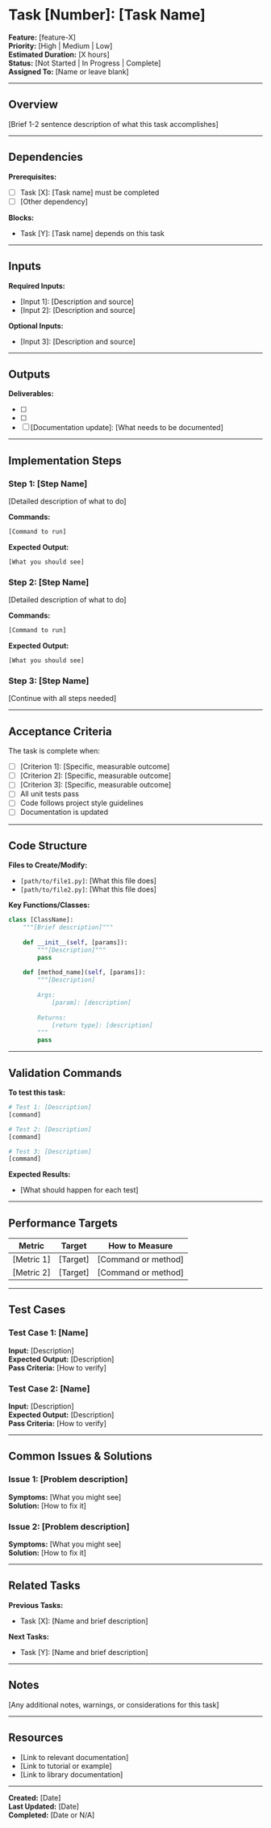 # Task [Number]: [Task Name]

**Feature:** [feature-X]  
**Priority:** [High | Medium | Low]  
**Estimated Duration:** [X hours]  
**Status:** [Not Started | In Progress | Complete]  
**Assigned To:** [Name or leave blank]

---

## Overview

[Brief 1-2 sentence description of what this task accomplishes]

---

## Dependencies

**Prerequisites:**
- [ ] Task [X]: [Task name] must be completed
- [ ] [Other dependency]

**Blocks:**
- Task [Y]: [Task name] depends on this task

---

## Inputs

**Required Inputs:**
- [Input 1]: [Description and source]
- [Input 2]: [Description and source]

**Optional Inputs:**
- [Input 3]: [Description and source]

---

## Outputs

**Deliverables:**
- [ ] [Output file 1]: [Description]
- [ ] [Output file 2]: [Description]
- [ ] [Documentation update]: [What needs to be documented]

---

## Implementation Steps

### Step 1: [Step Name]
[Detailed description of what to do]

**Commands:**
```bash
[Command to run]
```

**Expected Output:**
```
[What you should see]
```

### Step 2: [Step Name]
[Detailed description of what to do]

**Commands:**
```bash
[Command to run]
```

**Expected Output:**
```
[What you should see]
```

### Step 3: [Step Name]
[Continue with all steps needed]

---

## Acceptance Criteria

The task is complete when:

- [ ] [Criterion 1]: [Specific, measurable outcome]
- [ ] [Criterion 2]: [Specific, measurable outcome]
- [ ] [Criterion 3]: [Specific, measurable outcome]
- [ ] All unit tests pass
- [ ] Code follows project style guidelines
- [ ] Documentation is updated

---

## Code Structure

**Files to Create/Modify:**
- `[path/to/file1.py]`: [What this file does]
- `[path/to/file2.py]`: [What this file does]

**Key Functions/Classes:**

```python
class [ClassName]:
    """[Brief description]"""
    
    def __init__(self, [params]):
        """[Description]"""
        pass
    
    def [method_name](self, [params]):
        """[Description]
        
        Args:
            [param]: [description]
        
        Returns:
            [return type]: [description]
        """
        pass
```

---

## Validation Commands

**To test this task:**

```bash
# Test 1: [Description]
[command]

# Test 2: [Description]
[command]

# Test 3: [Description]
[command]
```

**Expected Results:**
- [What should happen for each test]

---

## Performance Targets

| Metric | Target | How to Measure |
|--------|--------|----------------|
| [Metric 1] | [Target] | [Command or method] |
| [Metric 2] | [Target] | [Command or method] |

---

## Test Cases

### Test Case 1: [Name]
**Input:** [Description]  
**Expected Output:** [Description]  
**Pass Criteria:** [How to verify]

### Test Case 2: [Name]
**Input:** [Description]  
**Expected Output:** [Description]  
**Pass Criteria:** [How to verify]

---

## Common Issues & Solutions

### Issue 1: [Problem description]
**Symptoms:** [What you might see]  
**Solution:** [How to fix it]

### Issue 2: [Problem description]
**Symptoms:** [What you might see]  
**Solution:** [How to fix it]

---

## Related Tasks

**Previous Tasks:**
- Task [X]: [Name and brief description]

**Next Tasks:**
- Task [Y]: [Name and brief description]

---

## Notes

[Any additional notes, warnings, or considerations for this task]

---

## Resources

- [Link to relevant documentation]
- [Link to tutorial or example]
- [Link to library documentation]

---

**Created:** [Date]  
**Last Updated:** [Date]  
**Completed:** [Date or N/A]
